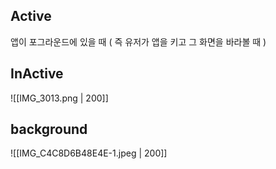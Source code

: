 
## Active
앱이 포그라운드에 있을 때 ( 즉  유저가 앱을 키고 그 화면을 바라볼 때 )

## InActive

![[IMG_3013.png | 200]]

## background
![[IMG_C4C8D6B48E4E-1.jpeg | 200]]